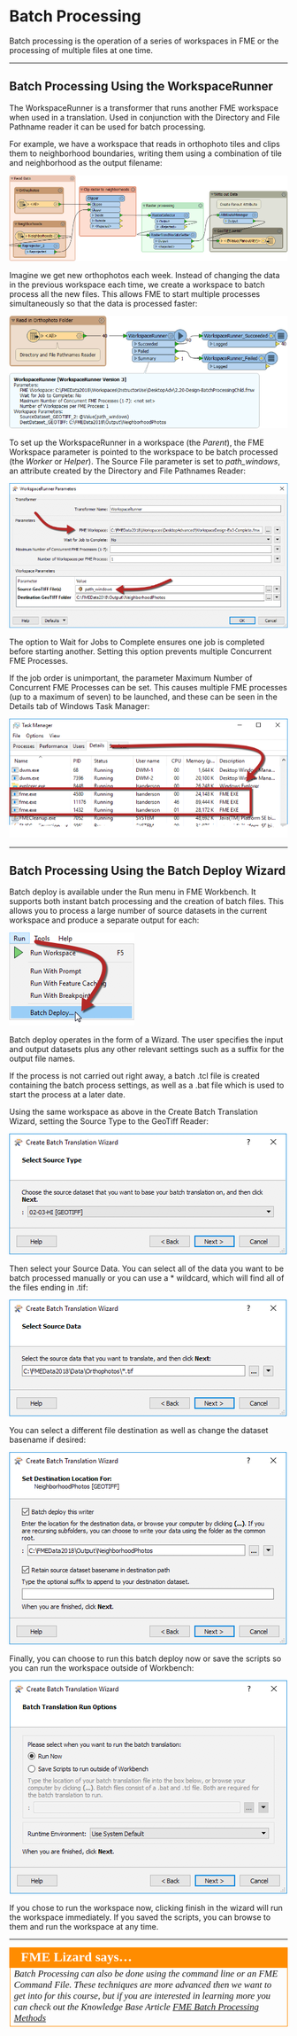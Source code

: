# Batch Processing #

Batch processing is the operation of a series of workspaces in FME or the processing of multiple files at one time.  

---

## Batch Processing Using the WorkspaceRunner ##

The WorkspaceRunner is a transformer that runs another FME workspace when used in a translation. Used in conjunction with the Directory and File Pathname reader it can be used for batch processing. 

For example, we have a workspace that reads in orthophoto tiles and clips them to neighborhood boundaries, writing them using a combination of tile and neighborhood as the output filename:

![](./Images/Img2.075.BatchProcessingHelperWorkspace.png)

Imagine we get new orthophotos each week. Instead of changing the data in the previous workspace each time, we create a workspace to batch process all the new files. This allows FME to start multiple processes simultaneously so that the data is processed faster:

![](./Images/Img2.072.WorkspaceRunnerOverview.png)

To set up the WorkspaceRunner in a workspace (the *Parent*), the FME Workspace parameter is pointed to the workspace to be batch processed (the *Worker* or *Helper*). The Source File parameter is set to *path_windows*, an attribute created by the Directory and File Pathnames Reader:

![](./Images/Img2.066.WorkspaceRunnerParameters.png)

The option to Wait for Jobs to Complete ensures one job is completed before starting another. Setting this option prevents multiple Concurrent FME Processes. 

If the job order is unimportant, the parameter Maximum Number of Concurrent FME Processes can be set. This causes multiple FME processes (up to a maximum of seven) to be launched, and these can be seen in the Details tab of Windows Task Manager:

![](./Images/Img2.067.TaskManagerFMEProcesses.png)

---

## Batch Processing Using the Batch Deploy Wizard ##

Batch deploy is available under the Run menu in FME Workbench. It supports both instant batch processing and the creation of batch files. This allows you to process a large number of source datasets in the current workspace and produce a separate output for each:

![](./Images/Img2.065.RunBatchDeploy.png) 

Batch deploy operates in the form of a Wizard. The user specifies the input and output datasets plus any other relevant settings such as a suffix for the output file names. 

If the process is not carried out right away, a batch .tcl file is created containing the batch process settings, as well as a .bat file which is used to start the process at a later date. 

Using the same workspace as above in the Create Batch Translation Wizard, setting the Source Type to the GeoTiff Reader:

![](./Images/Img2.068.BatchDeployDataType.png) 

Then select your Source Data. You can select all of the data you want to be batch processed manually or you can use a &ast; wildcard, which will find all of the files ending in .tif:

![](./Images/Img2.069.BatchDeployDataSource.png) 

You can select a different file destination as well as change the dataset basename if desired:

![](./Images/Img2.070.BatchDeployDestination.png) 

Finally, you can choose to run this batch deploy now or save the scripts so you can run the workspace outside of Workbench:

![](./Images/Img2.071.BatchDeployRunNow.png) 

If you chose to run the workspace now, clicking finish in the wizard will run the workspace immediately. If you saved the scripts, you can browse to them and run the workspace at any time. 

---

<table style="border-spacing: 0px">
<tr>
<td style="vertical-align:middle;background-color:darkorange;border: 2px solid darkorange">
<i class="fa fa-quote-left fa-lg fa-pull-left fa-fw" style="color:white;padding-right: 12px;vertical-align:text-top"></i>
<span style="color:white;font-size:x-large;font-weight: bold;font-family:serif">FME Lizard says…</span>
</td>
</tr>

<tr>
<td style="border: 1px solid darkorange">
<span style="font-family:serif; font-style:italic; font-size:larger">
Batch Processing can also be done using the command line or an FME Command File. These techniques are more advanced then we want to get into for this course, but if you are interested in learning more you can check out the Knowledge Base Article <a href="https://knowledge.safe.com/articles/1384/fme-batch-processing-methods-1.html" alt="Batch Processing Article">FME Batch Processing Methods</a>
</span>
</td>
</tr>
</table>

